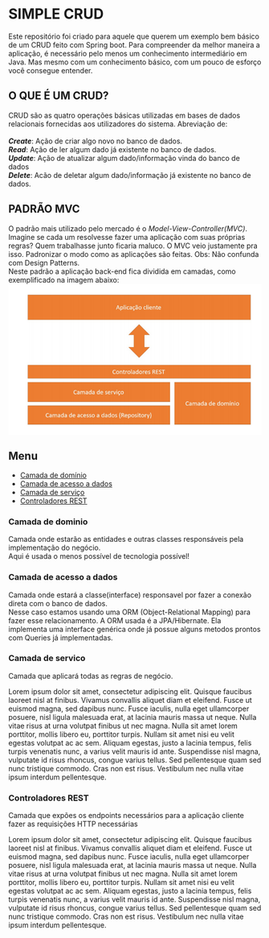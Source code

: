# SIMPLE CRUD

Este repositório foi criado para aquele que querem um exemplo bem básico de um CRUD feito com Spring boot. Para compreender da melhor maneira a aplicação, é necessário pelo menos um conhecimento intermediário em Java. Mas mesmo com um conhecimento básico, com um pouco de esforço você consegue entender. </br>

## O QUE É UM CRUD?
CRUD são as quatro operações básicas utilizadas em bases de dados relacionais fornecidas aos utilizadores do sistema. Abreviação de: </br>  
*__Create__*: Ação de criar algo novo no banco de dados.
</br>
*__Read__*: Ação de ler algum dado já existente no banco de dados.
</br>
*__Update__*: Ação de atualizar algum dado/informação vinda do banco de dados 
</br>
*__Delete__*: Acão de deletar algum dado/informação já existente no banco de dados.
</br>

## PADRÃO MVC
O padrão mais utilizado pelo mercado é o *Model-View-Controller(MVC)*. </br>
Imagine se cada um resolvesse fazer uma aplicação com suas próprias regras? Quem trabalhasse junto ficaria maluco. O MVC veio justamente pra isso. Padronizar o modo
como as aplicações são feitas. Obs: Não confunda com Design Patterns.</br>
Neste padrão a aplicação back-end fica dividida em camadas, como exemplificado na imagem abaixo:
<img align="center" alt="Padrao MVC" src="doc/imgs/padrao_mvc.png?raw=true" />
## Menu
* [Camada de domínio](#camada-de-dominio)
* [Camada de acesso a dados](#camada-de-acesso-a-dados)
* [Camada de serviço](#camada-de-servico)
* [Controladores REST](#controladores-rest)

### Camada de dominio 
Camada onde estarão as entidades e outras classes responsáveis pela implementação do negócio.</br>
Aqui é usada o menos possível de tecnologia possível!

### Camada de acesso a dados 
Camada onde estará a classe(interface) responsavel por fazer a conexão direta com o banco de dados. </br>
Nesse caso estamos usando uma ORM (Object-Relational Mapping) para fazer esse relacionamento. A ORM usada é a JPA/Hibernate. Ela implementa uma interface genérica onde já possue alguns metodos prontos com Queries já implementadas.

### Camada de servico 
Camada que aplicará todas as regras de negócio.

Lorem ipsum dolor sit amet, consectetur adipiscing elit. Quisque faucibus laoreet nisl at finibus. Vivamus convallis aliquet diam et eleifend. Fusce ut euismod magna, sed dapibus nunc. Fusce iaculis, nulla eget ullamcorper posuere, nisl ligula malesuada erat, at lacinia mauris massa ut neque. Nulla vitae risus at urna volutpat finibus ut nec magna. Nulla sit amet lorem porttitor, mollis libero eu, porttitor turpis. Nullam sit amet nisi eu velit egestas volutpat ac ac sem. Aliquam egestas, justo a lacinia tempus, felis turpis venenatis nunc, a varius velit mauris id ante. Suspendisse nisl magna, vulputate id risus rhoncus, congue varius tellus. Sed pellentesque quam sed nunc tristique commodo. Cras non est risus. Vestibulum nec nulla vitae ipsum interdum pellentesque.

### Controladores REST
Camada que expões os endpoints necessários para a aplicação cliente fazer as requisições HTTP necessárias

Lorem ipsum dolor sit amet, consectetur adipiscing elit. Quisque faucibus laoreet nisl at finibus. Vivamus convallis aliquet diam et eleifend. Fusce ut euismod magna, sed dapibus nunc. Fusce iaculis, nulla eget ullamcorper posuere, nisl ligula malesuada erat, at lacinia mauris massa ut neque. Nulla vitae risus at urna volutpat finibus ut nec magna. Nulla sit amet lorem porttitor, mollis libero eu, porttitor turpis. Nullam sit amet nisi eu velit egestas volutpat ac ac sem. Aliquam egestas, justo a lacinia tempus, felis turpis venenatis nunc, a varius velit mauris id ante. Suspendisse nisl magna, vulputate id risus rhoncus, congue varius tellus. Sed pellentesque quam sed nunc tristique commodo. Cras non est risus. Vestibulum nec nulla vitae ipsum interdum pellentesque.

